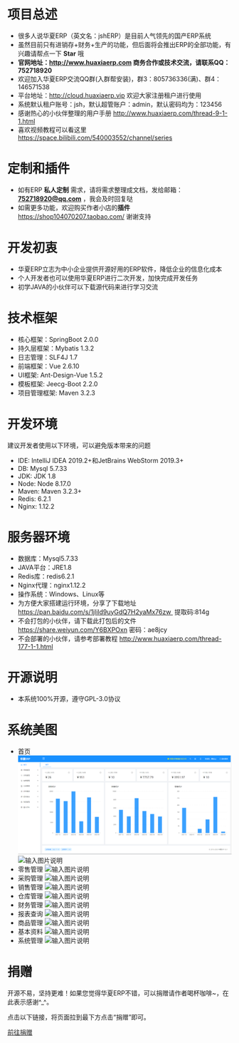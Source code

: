 # 项目总述
* 很多人说华夏ERP（英文名：jshERP）是目前人气领先的国产ERP系统
* 虽然目前只有进销存+财务+生产的功能，但后面将会推出ERP的全部功能，有兴趣请帮点一下 **Star** 哦
* **官网地址：http://www.huaxiaerp.com  商务合作或技术交流，请联系QQ：752718920**
* 欢迎加入华夏ERP交流QQ群(入群帮安装)，群3：805736336(满)、群4：146571538
* 平台地址：http://cloud.huaxiaerp.vip 欢迎大家注册租户进行使用
* 系统默认租户账号：jsh，默认超管账户：admin，默认密码均为：123456
* 感谢热心的小伙伴整理的用户手册 http://www.huaxiaerp.com/thread-9-1-1.html
* 喜欢视频教程可以看这里 https://space.bilibili.com/540003552/channel/series 

# 定制和插件
* 如有ERP **私人定制** 需求，请将需求整理成文档，发给邮箱： **752718920@qq.com** ，我会及时回复哒
* 如需更多功能，欢迎购买作者小店的**插件** https://shop104070207.taobao.com/ 谢谢支持

# 开发初衷
* 华夏ERP立志为中小企业提供开源好用的ERP软件，降低企业的信息化成本
* 个人开发者也可以使用华夏ERP进行二次开发，加快完成开发任务
* 初学JAVA的小伙伴可以下载源代码来进行学习交流

# 技术框架
* 核心框架：SpringBoot 2.0.0
* 持久层框架：Mybatis 1.3.2
* 日志管理：SLF4J 1.7
* 前端框架：Vue 2.6.10
* UI框架: Ant-Design-Vue 1.5.2
* 模板框架: Jeecg-Boot 2.2.0
* 项目管理框架: Maven 3.2.3

# 开发环境
建议开发者使用以下环境，可以避免版本带来的问题
* IDE: IntelliJ IDEA 2019.2+和JetBrains WebStorm 2019.3+
* DB: Mysql 5.7.33
* JDK: JDK 1.8
* Node: Node 8.17.0
* Maven: Maven 3.2.3+
* Redis: 6.2.1
* Nginx: 1.12.2 

# 服务器环境
* 数据库：Mysql5.7.33
* JAVA平台：JRE1.8
* Redis库：redis6.2.1
* Nginx代理：nginx1.12.2
* 操作系统：Windows、Linux等
* 为方便大家搭建运行环境，分享了下载地址 https://pan.baidu.com/s/1jlild9uyGdQ7H2yaMx76zw  提取码:814g
* 不会打包的小伙伴，请下载此打包后的文件 https://share.weiyun.com/Y6BXPOxn 密码：ae8jcy
* 不会部署的小伙伴，请参考部署教程 http://www.huaxiaerp.com/thread-177-1-1.html

# 开源说明
* 本系统100%开源，遵守GPL-3.0协议

# 系统美图
* 首页
![输入图片说明](%E9%A6%96%E9%A1%B5.png)
![输入图片说明](https://images.gitee.com/uploads/images/2021/0527/231344_ef2d6554_852955.png "首页.png")
* 零售管理
![输入图片说明](https://images.gitee.com/uploads/images/2021/0527/231359_889404f3_852955.png "零售管理.png")
* 采购管理
![输入图片说明](https://images.gitee.com/uploads/images/2021/0527/231414_85757561_852955.png "采购管理.png")
* 销售管理
![输入图片说明](https://images.gitee.com/uploads/images/2021/0527/231437_d2308621_852955.png "销售管理.png")
* 仓库管理
![输入图片说明](https://images.gitee.com/uploads/images/2021/0527/231446_6a6455f8_852955.png "仓库管理.png")
* 财务管理
![输入图片说明](https://images.gitee.com/uploads/images/2021/0527/231456_82f4616b_852955.png "财务管理.png")
* 报表查询
![输入图片说明](https://images.gitee.com/uploads/images/2021/0527/231506_9a986d5c_852955.png "报表查询.png")
* 商品管理
![输入图片说明](https://images.gitee.com/uploads/images/2021/0527/231527_23a26826_852955.png "商品管理.png")
* 基本资料
![输入图片说明](https://images.gitee.com/uploads/images/2021/0527/231538_0be9ad14_852955.png "基本资料.png")
* 系统管理
![输入图片说明](https://images.gitee.com/uploads/images/2021/0527/231547_3110acd3_852955.png "系统管理.png")

# 捐赠
开源不易，坚持更难！如果您觉得华夏ERP不错，可以捐赠请作者喝杯咖啡~，在此表示感谢^_^。

点击以下链接，将页面拉到最下方点击“捐赠”即可。

[前往捐赠](https://gitee.com/jishenghua/JSH_ERP)